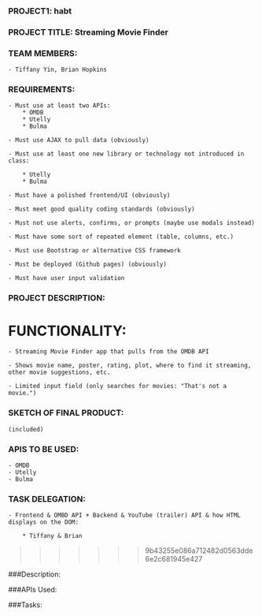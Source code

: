 ### PROJECT1: habt

### PROJECT TITLE: Streaming Movie Finder

### TEAM MEMBERS: 

    - Tiffany Yin, Brian Hopkins
### REQUIREMENTS:

    - Must use at least two APIs:
        * OMDB
        * Utelly
        * Bulma

    - Must use AJAX to pull data (obviously)

    - Must use at least one new library or technology not introduced in class:

        * Utelly
        * Bulma

    - Must have a polished frontend/UI (obviously)

    - Must meet good quality coding standards (obviously)

    - Must not use alerts, confirms, or prompts (maybe use modals instead)

    - Must have some sort of repeated element (table, columns, etc.)

    - Must use Bootstrap or alternative CSS framework

    - Must be deployed (Github pages) (obviously)

    - Must have user input validation

### PROJECT DESCRIPTION:

# FUNCTIONALITY:

    - Streaming Movie Finder app that pulls from the OMDB API

    - Shows movie name, poster, rating, plot, where to find it streaming, other movie suggestions, etc.

    - Limited input field (only searches for movies: "That's not a movie.")

### SKETCH OF FINAL PRODUCT:

    (included)

### APIS TO BE USED:

    - OMDB
    - Utelly
    - Bulma

### TASK DELEGATION:

    - Frontend & OMBD API + Backend & YouTube (trailer) API & how HTML displays on the DOM: 

        * Tiffany & Brian

>>>>>>> 9b43255e086a712482d0563dde6e2c681945e427

###Description:

###APIs Used:

###Tasks: